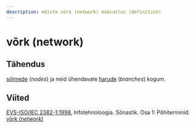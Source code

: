 ```yaml
---
description: mõiste võrk (network) määratlus (definition)
---
```


# võrk (network)

## Tähendus

[sõlmede](solm-node.md) (_nodes_) ja neid ühendavate [harude](haru-branch.md) (_branches_) kogum.



## Viited

[EVS-ISO/IEC 2382-1:1998](http://www.evs.ee/tooted/evs-iso-iec-2382-1-1998), Infotehnoloogia. Sõnastik. Osa 1: Põhiterminid: [võrk (_network_)](https://www.eki.ee/dict/its/index.cgi?Q=D060A4E7-6C03-1014-88DC-FC5F0DBED45A\&F=GUID\&C01=1\&C02=0\&C10=1)

